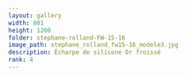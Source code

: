 ```yaml
---
layout: gallery
width: 801
height: 1200
folder: stephane-rolland-FW-15-16
image_path: stephane_rolland_fw15-16_modele3.jpg
description: Écharpe de silicone Or froissé
rank: 4
---
```

